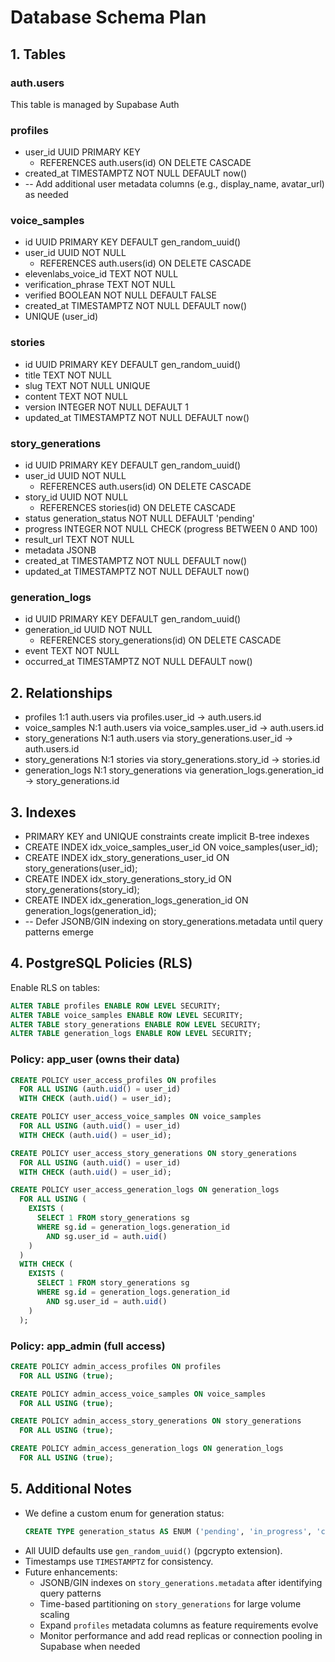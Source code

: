 # Database Schema Plan

## 1. Tables

### auth.users

This table is managed by Supabase Auth

### profiles

- user_id UUID PRIMARY KEY
  - REFERENCES auth.users(id) ON DELETE CASCADE
- created_at TIMESTAMPTZ NOT NULL DEFAULT now()
- -- Add additional user metadata columns (e.g., display_name, avatar_url) as needed

### voice_samples

- id UUID PRIMARY KEY DEFAULT gen_random_uuid()
- user_id UUID NOT NULL
  - REFERENCES auth.users(id) ON DELETE CASCADE
- elevenlabs_voice_id TEXT NOT NULL
- verification_phrase TEXT NOT NULL
- verified BOOLEAN NOT NULL DEFAULT FALSE
- created_at TIMESTAMPTZ NOT NULL DEFAULT now()
- UNIQUE (user_id)

### stories

- id UUID PRIMARY KEY DEFAULT gen_random_uuid()
- title TEXT NOT NULL
- slug TEXT NOT NULL UNIQUE
- content TEXT NOT NULL
- version INTEGER NOT NULL DEFAULT 1
- updated_at TIMESTAMPTZ NOT NULL DEFAULT now()

### story_generations

- id UUID PRIMARY KEY DEFAULT gen_random_uuid()
- user_id UUID NOT NULL
  - REFERENCES auth.users(id) ON DELETE CASCADE
- story_id UUID NOT NULL
  - REFERENCES stories(id) ON DELETE CASCADE
- status generation_status NOT NULL DEFAULT 'pending'
- progress INTEGER NOT NULL CHECK (progress BETWEEN 0 AND 100)
- result_url TEXT NOT NULL
- metadata JSONB
- created_at TIMESTAMPTZ NOT NULL DEFAULT now()
- updated_at TIMESTAMPTZ NOT NULL DEFAULT now()

### generation_logs

- id UUID PRIMARY KEY DEFAULT gen_random_uuid()
- generation_id UUID NOT NULL
  - REFERENCES story_generations(id) ON DELETE CASCADE
- event TEXT NOT NULL
- occurred_at TIMESTAMPTZ NOT NULL DEFAULT now()

## 2. Relationships

- profiles 1:1 auth.users via profiles.user_id → auth.users.id
- voice_samples N:1 auth.users via voice_samples.user_id → auth.users.id
- story_generations N:1 auth.users via story_generations.user_id → auth.users.id
- story_generations N:1 stories via story_generations.story_id → stories.id
- generation_logs N:1 story_generations via generation_logs.generation_id → story_generations.id

## 3. Indexes

- PRIMARY KEY and UNIQUE constraints create implicit B-tree indexes
- CREATE INDEX idx_voice_samples_user_id ON voice_samples(user_id);
- CREATE INDEX idx_story_generations_user_id ON story_generations(user_id);
- CREATE INDEX idx_story_generations_story_id ON story_generations(story_id);
- CREATE INDEX idx_generation_logs_generation_id ON generation_logs(generation_id);
- -- Defer JSONB/GIN indexing on story_generations.metadata until query patterns emerge

## 4. PostgreSQL Policies (RLS)

Enable RLS on tables:

```sql
ALTER TABLE profiles ENABLE ROW LEVEL SECURITY;
ALTER TABLE voice_samples ENABLE ROW LEVEL SECURITY;
ALTER TABLE story_generations ENABLE ROW LEVEL SECURITY;
ALTER TABLE generation_logs ENABLE ROW LEVEL SECURITY;
```

### Policy: app_user (owns their data)

```sql
CREATE POLICY user_access_profiles ON profiles
  FOR ALL USING (auth.uid() = user_id)
  WITH CHECK (auth.uid() = user_id);

CREATE POLICY user_access_voice_samples ON voice_samples
  FOR ALL USING (auth.uid() = user_id)
  WITH CHECK (auth.uid() = user_id);

CREATE POLICY user_access_story_generations ON story_generations
  FOR ALL USING (auth.uid() = user_id)
  WITH CHECK (auth.uid() = user_id);

CREATE POLICY user_access_generation_logs ON generation_logs
  FOR ALL USING (
    EXISTS (
      SELECT 1 FROM story_generations sg
      WHERE sg.id = generation_logs.generation_id
        AND sg.user_id = auth.uid()
    )
  )
  WITH CHECK (
    EXISTS (
      SELECT 1 FROM story_generations sg
      WHERE sg.id = generation_logs.generation_id
        AND sg.user_id = auth.uid()
    )
  );
```

### Policy: app_admin (full access)

```sql
CREATE POLICY admin_access_profiles ON profiles
  FOR ALL USING (true);

CREATE POLICY admin_access_voice_samples ON voice_samples
  FOR ALL USING (true);

CREATE POLICY admin_access_story_generations ON story_generations
  FOR ALL USING (true);

CREATE POLICY admin_access_generation_logs ON generation_logs
  FOR ALL USING (true);
```

## 5. Additional Notes

- We define a custom enum for generation status:
  ```sql
  CREATE TYPE generation_status AS ENUM ('pending', 'in_progress', 'completed', 'failed');
  ```
- All UUID defaults use `gen_random_uuid()` (pgcrypto extension).
- Timestamps use `TIMESTAMPTZ` for consistency.
- Future enhancements:
  - JSONB/GIN indexes on `story_generations.metadata` after identifying query patterns
  - Time-based partitioning on `story_generations` for large volume scaling
  - Expand `profiles` metadata columns as feature requirements evolve
  - Monitor performance and add read replicas or connection pooling in Supabase when needed
